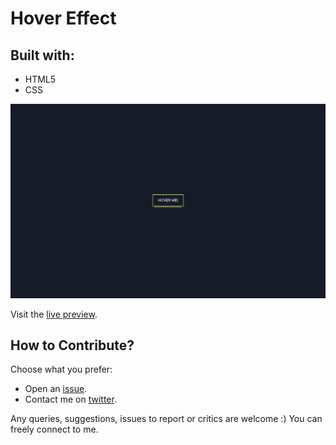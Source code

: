 # Hover Effect


## Built with:

- HTML5
- CSS

![Screenshot](img/screenshot.png "Screenshot")

Visit the [live preview](https://genesisgabiola.github.io/sandbox/hover-effect).

<!-- ## Future Improvements:

- [ ] 
- [ ] 
- [ ] 
 -->

## How to Contribute?

Choose what you prefer:

- Open an [issue](https://github.com/genesisgabiola/sandbox/issues).
- Contact me on [twitter](http://twitter.com/genesisgabiola).

Any queries, suggestions, issues to report or critics are welcome :) You can freely connect to me.
